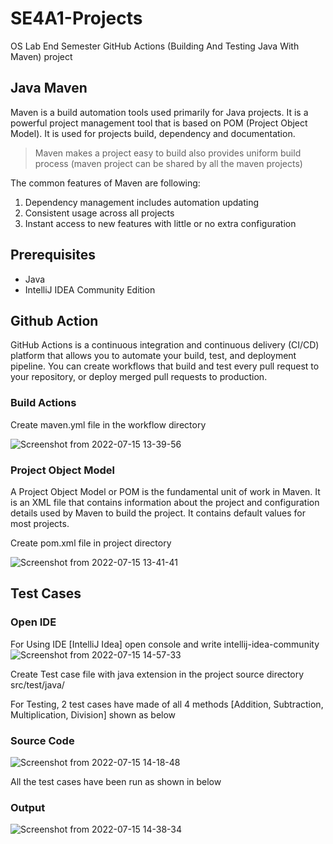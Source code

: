 # SE4A1-Projects
OS Lab End Semester GitHub Actions (Building And Testing Java With Maven) project

## Java Maven

Maven is a build automation tools used primarily for Java projects. It is a powerful project management tool that is based on POM (Project Object Model). It is used for projects build, dependency and documentation.
> Maven makes a project easy to build also provides uniform build process (maven project can be shared by all the maven projects)


The common features of Maven are following:

1. Dependency management includes automation updating
2. Consistent usage across all projects
3. Instant access to new features with little or no extra configuration

## Prerequisites

- Java
- IntelliJ IDEA Community Edition

## Github Action
GitHub Actions is a continuous integration and continuous delivery (CI/CD) platform that allows you to automate your build, test, and deployment pipeline. You can create workflows that build and test every pull request to your repository, or deploy merged pull requests to production.

### Build Actions
Create maven.yml file in the workflow directory

![Screenshot from 2022-07-15 13-39-56](https://user-images.githubusercontent.com/80242957/179191706-39825f72-61d4-46fb-9182-baff5fabcace.png)


### Project Object Model
A Project Object Model or POM is the fundamental unit of work in Maven. It is an XML file that contains information about the project and configuration details used by Maven to build the project. It contains default values for most projects.

Create pom.xml file in project directory

![Screenshot from 2022-07-15 13-41-41](https://user-images.githubusercontent.com/80242957/179192542-08aefb17-1642-4d18-ac2e-8238f142132c.png)


## Test Cases

### Open IDE

For Using IDE [IntelliJ Idea] open console and write intellij-idea-community
![Screenshot from 2022-07-15 14-57-33](https://user-images.githubusercontent.com/80242957/179200781-595d684a-baa0-4b28-8cde-46c368c366d7.png)

Create Test case file with java extension in the project source directory src/test/java/

For Testing, 2 test cases have made of all 4 methods [Addition, Subtraction, Multiplication, Division] shown as below

### Source Code

![Screenshot from 2022-07-15 14-18-48](https://user-images.githubusercontent.com/80242957/179194211-7216cc39-48ae-4315-867c-c561d5d47a5b.png)

All the test cases have been run as shown in below

### Output

![Screenshot from 2022-07-15 14-38-34](https://user-images.githubusercontent.com/80242957/179197710-b8351dfa-2066-4768-a350-d302b071af8f.png)
